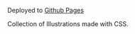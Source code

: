 Deployed to [Github Pages](https://hass123uk.github.io/css-artwork/)

Collection of Illustrations made with CSS.
